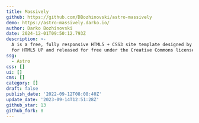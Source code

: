 ```yaml
---
title: Massively
github: https://github.com/DBozhinovski/astro-massively
demo: https://astro-massively.darko.io/
author: Darko Bozhinovski
date: 2024-12-01T09:50:12.793Z
description: >-
  A is a free, fully responsive HTML5 + CSS3 site template designed by @ajlkn
  for HTML5 UP and released for free under the Creative Commons license.
ssg:
  - Astro
css: []
ui: []
cms: []
category: []
draft: false
publish_date: '2022-09-12T08:08:40Z'
update_date: '2023-09-14T12:51:28Z'
github_star: 13
github_fork: 8
---
```

